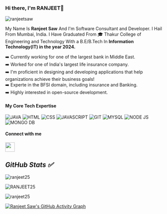 ### Hi there, I'm RANJEET👋


<p align="left"> <img src="https://komarev.com/ghpvc/?username=ranjeet25&label=Profile%20views&color=0e75b6&style=flat" alt="ranjeetsaw" /> </p>

My Name Is **Ranjeet Saw** And I'm Software Consultant and Developer. I Hail From Mumbai, India. I Have Graduated From 🎓 Thakur College of Engineering and Technology With a B.E/B.Tech In **Information Technology(IT) in the year 2024.**   

<!-- INTRODUCTION  -->
➡️ Currently working for one of the largest bank in Middle East.  
➡️ Worked for one of India's largest life insurance company.  
➡️ I'm proficient in designing and developing applications that help organizations achieve their business goals!  
➡️ Experte in the BFSI domain, including insurance and Banking.  
➡️ Highly interested in open-source development.

<!-- INTRODUCTION  ends -->

<!-- CORE TECH  -->
<h4>My Core Tech Expertise </h4>  

![JAVA](https://img.icons8.com/color/48/000000/java-coffee-cup-logo.png "JAVA")
![HTML](https://img.icons8.com/color/48/000000/html-5.png "HTML") 
![CSS](https://img.icons8.com/color/48/000000/css3.png "CSS") 
![JAVASCRIPT](https://img.icons8.com/color/48/000000/javascript.png "JAVASCRIPT") 
![GIT](https://img.icons8.com/color/48/000000/git.png "GIT") 
![MYSQL](https://img.icons8.com/color/48/000000/mysql-logo.png "MYSQL") 
![NODE JS](https://img.icons8.com/color/48/000000/nodejs.png "NODE JS") 
![MONGO DB](https://img.icons8.com/color/48/000000/mongodb.png "MONGO DB") 
<!-- CORE TECH  ends -->


<!-- Connect with me  -->
<h4 align="left">Connect with me </h4> <a href='https://www.linkedin.com/in/ranjeet-saw-4834a21b0/'><img width='30px'  height='30px' src='https://encrypted-tbn0.gstatic.com/images?q=tbn:ANd9GcTO9lOYvVYtruNLntp5K61JoX4mACQZ0BmTqQ&s'></img> </a>
<p align="left">

<!-- Social icons ENDS  -->


<i><b><h2> GitHub Stats ✅</b></i></h2>
<!-- GITHUB STATS 01  -->
<img src="https://github-readme-stats.vercel.app/api?username=ranjeet25&include_all_commits=true&count_private=true&show_icons=true&line_height=20&title_color=7A7ADB&icon_color=2234AE&text_color=D3D3D3&bg_color=0,000000,130F40" alt="ranjeet25" />

 <!-- GITHUB STATS 02  -->
 
<img src="https://github-readme-stats.vercel.app/api/top-langs?username=ranjeet25&show_icons=true&locale=en&layout=compact&title_color=7A7ADB&icon_color=2234AE&text_color=D3D3D3&bg_color=0,000000,130F40" alt="RANJEET25" /></td>

<!-- GITHUB STATS 03  -->
<div align="left">
<p><img align="center" src="https://github-readme-streak-stats.herokuapp.com/?user=ranjeet25&theme=dark" alt="ranjeet25" /></p>
  </div>

<!-- GITHUB STATS 04  -->
[![Ranjeet Saw's GitHub Activity Graph](https://activity-graph.herokuapp.com/graph?username=ranjeet25&theme=xcode)](https://https://github.com/ranjeet25)


